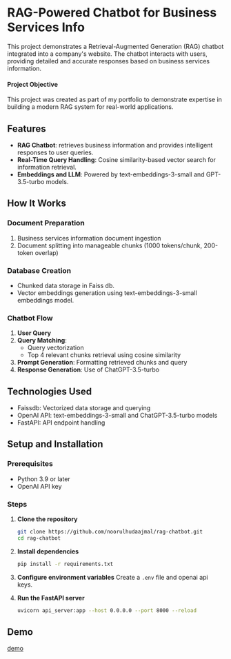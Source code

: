 # RAG-Powered Chatbot for Business Services Info

This project demonstrates a Retrieval-Augmented Generation (RAG) chatbot integrated into a company's website. The chatbot interacts with users, providing detailed and accurate responses based on business services information.

#### Project Objective
This project was created as part of my portfolio to demonstrate expertise in building a modern RAG system for real-world applications.


## Features

- **RAG Chatbot**: retrieves business information and provides intelligent responses to user queries.
- **Real-Time Query Handling**: Cosine similarity-based vector search for information retrieval.
- **Embeddings and LLM**: Powered by text-embeddings-3-small and GPT-3.5-turbo models.

## How It Works

### Document Preparation
1. Business services information document ingestion
2. Document splitting into manageable chunks (1000 tokens/chunk, 200-token overlap)

### Database Creation
- Chunked data storage in Faiss db.
- Vector embeddings generation using text-embeddings-3-small embeddings model.

### Chatbot Flow
1. **User Query**
2. **Query Matching**: 
   - Query vectorization
   - Top 4 relevant chunks retrieval using cosine similarity
3. **Prompt Generation**: Formatting retrieved chunks and query
4. **Response Generation**: Use of ChatGPT-3.5-turbo

## Technologies Used

- Faissdb: Vectorized data storage and querying
- OpenAI API: text-embeddings-3-small and ChatGPT-3.5-turbo models
- FastAPI: API endpoint handling

## Setup and Installation

### Prerequisites
- Python 3.9 or later
- OpenAI API key

### Steps

1. **Clone the repository**
   ```bash
   git clone https://github.com/noorulhudaajmal/rag-chatbot.git
   cd rag-chatbot
   ```

2. **Install dependencies**
   ```bash
   pip install -r requirements.txt
   ```

3. **Configure environment variables**
   Create a `.env` file and openai api keys.

4. **Run the FastAPI server**
   ```bash
   uvicorn api_server:app --host 0.0.0.0 --port 8000 --reload
   ```


## Demo 
[demo](demo/run.mp4)
